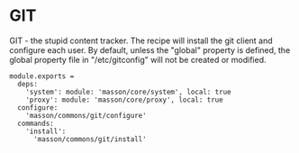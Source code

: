 
# GIT

GIT - the stupid content tracker. The recipe will install
the git client and configure each user. By default, unless
the "global" property is defined, the global property file
in "/etc/gitconfig" will not be created or modified.

    module.exports =
      deps:
        'system': module: 'masson/core/system', local: true
        'proxy': module: 'masson/core/proxy', local: true
      configure:
        'masson/commons/git/configure'
      commands:
        'install':
          'masson/commons/git/install'
